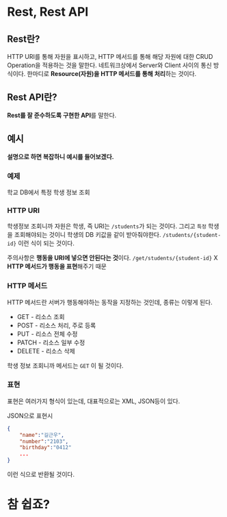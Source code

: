 # Rest, Rest API

## Rest란?

HTTP URI를 통해 자원을 표시하고, HTTP 메서드를 통해 해당 자원에 대한
CRUD Operation을 적용하는 것을 말한다.
네트워크상에서 Server와 Client 사이의 통신 방식이다.
한마디로 **Resource(자원)을 HTTP 메서드를 통해 처리**하는 것이다.

## Rest API란?

**Rest를 잘 준수하도록 구현한 API**를 말한다.

## 예시

**설명으로 하면 복잡하니 예시를 들어보겠다.**

### **예제**

학교 DB에서 특정 학생 정보 조회

### HTTP URI

학생정보 조회니까 자원은 학생, 즉 URI는 `/students`가 되는 것이다.
그리고 `특정` 학생을 조회해야되는 것이니 학생의 DB 키값을 같이 받아줘야한다.
`/students/{student-id}` 이런 식이 되는 것이다.

주의사항은 **행동을 URI에 넣으면 안된다는 것**이다.
`/get/students/{student-id}` X
**HTTP 메서드가 행동을 표현**해주기 때문

### HTTP 메서드

HTTP 메서드란 서버가 행동해야하는 동작을 지정하는 것인데, 종류는 이렇게 된다.

- GET - 리소스 조회
- POST - 리소스 처리, 주로 등록
- PUT - 리소스 전체 수정
- PATCH - 리소스 일부 수정
- DELETE - 리소스 삭제

학생 정보 조회니까 메서드는 `GET` 이 될 것이다.

### 표현

표현은 여러가지 형식이 있는데, 대표적으로는 XML, JSON등이 있다.

JSON으로 표현시

```json
{
    "name":"길근우",
    "number":"2103",
    "birthday":"0412"
    ...
}
```

이런 식으로 반환될 것이다.

# 참 쉽죠?